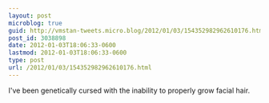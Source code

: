 ```yaml
---
layout: post
microblog: true
guid: http://vmstan-tweets.micro.blog/2012/01/03/154352982962610176.html
post_id: 3038898
date: 2012-01-03T18:06:33-0600
lastmod: 2012-01-03T18:06:33-0600
type: post
url: /2012/01/03/154352982962610176.html
---
```

I've been genetically cursed with the inability to properly grow facial hair.
